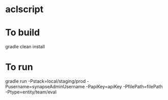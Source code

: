 # aclscript
# To build
gradle clean install

# To run
gradle run -Pstack=local/staging/prod -Pusername=synapseAdminUsername -PapiKey=apiKey -PfilePath=filePath -Ptype=entity/team/eval
